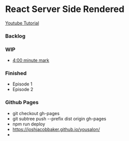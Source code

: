 # React Server Side Rendered

[Youtube Tutorial]("https://www.youtube.com/watch?v=JsX_iCZPyOM")

### Backlog

### WIP

- [4:00 minute mark]("https://www.youtube.com/watch?v=PwJVivB_XcE")

### Finished

- Episode 1
- Episode 2

### Github Pages

- git checkout gh-pages
- git subtree push --prefix dist origin gh-pages
- npm run deploy
- https://joshjacobbaker.github.io/yousalon/
-
